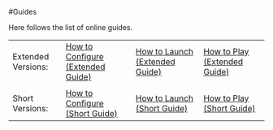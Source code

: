#Guides

<p></p>

Here follows the list of online guides. 

<table width="100%" style="customtable">



<tr>
<td>
Extended Versions:  
</td> 
<td>
<a href="configureextguide" width="200"> How to Configure (Extended Guide)</a> 
</td> 
<td> 
<a href="launchextguide" width="200">How to Launch (Extended Guide)</a> 
</td>
<td> 
<a href="playextguide" width="200">How to Play (Extended Guide)</a> 
</td>
</tr>

<tr>
<td>
</td> 
<td>
</td> 
<td> 
</td>
<td> 
</td>
</tr>

<tr>
<td>
Short Versions:  
</td> 
<td>
<a href="configureshtguide" width="200">How to Configure (Short Guide)</a> 
</td> 
<td> 
<a href="launchshtguide" width="200"> How to Launch (Short Guide)</a> 
</td>
<td> 
<a href="playshtguide" width="200">How to Play (Short Guide)</a> 
</td>
</tr>
</table>


